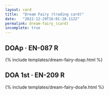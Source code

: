 ```yaml
---
layout: card
title:  "Dream Fairy (trading card)"
date:   "2022-12-29T16:01:28.112Z"
permalink: dream-fairy_(card)
incomplete: true
---
```


## DOAp &middot; EN-087 R

{% include templates/dream-fairy-doap.html %}


## DOA 1st &middot; EN-209 R

{% include templates/dream-fairy-doa1e.html %}
